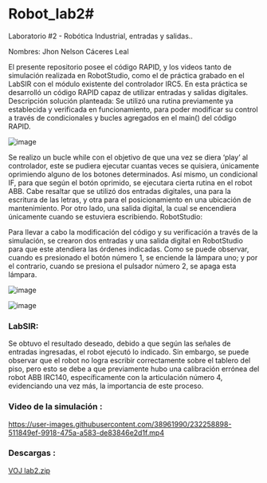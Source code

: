 # Robot_lab2#

Laboratorio #2 - Robótica Industrial, entradas y salidas..

Nombres: Jhon Nelson Cáceres Leal


El presente repositorio posee el código RAPID, y los videos tanto de simulación realizada en RobotStudio, como el de práctica grabado en el LabSIR con el módulo existente del controlador IRC5.
En esta práctica se desarrolló un código RAPID capaz de utilizar entradas y salidas digitales.
Descripción solución planteada:
Se utilizó una rutina previamente ya establecida y verificada en funcionamiento, para poder modificar su control a través de condicionales y bucles agregados en el main() del código RAPID.

![image](https://user-images.githubusercontent.com/38961990/232258807-1ea0dc32-c641-4e8f-9792-670f8fbd6e7f.png)


Se realizo un bucle while con el objetivo de que una vez se diera ‘play’ al controlador, este se pudiera ejecutar cuantas veces se quisiera, únicamente oprimiendo alguno de los botones determinados. Así mismo, un condicional IF, para que según el botón oprimido, se ejecutara cierta rutina en el robot ABB.
Cabe resaltar que se utilizó dos entradas digitales, una para la escritura de las letras, y otra para el posicionamiento en una ubicación de mantenimiento. Por otro lado, una salida digital, la cual se encendiera únicamente cuando se estuviera escribiendo. 
RobotStudio:

Para llevar a cabo la modificación del código y su verificación a través de la simulación, se crearon dos entradas y una salida digital en RobotStudio para que este atendiera las órdenes indicadas.
Como se puede observar, cuando es presionado el botón número 1, se enciende la lámpara uno; y por el contrario, cuando se presiona el pulsador número 2, se apaga esta lámpara.

![image](https://user-images.githubusercontent.com/38961990/232258814-3f6e343d-4efd-4725-a636-298bc2c48d75.png)

![image](https://user-images.githubusercontent.com/38961990/232258815-a4b6643c-7b26-4c53-a599-811335b521df.png)

###  LabSIR:

Se obtuvo el resultado deseado, debido a que según las señales de entradas ingresadas, el robot ejecutó lo indicado. Sin embargo, se puede observar que el robot no logra escribir correctamente sobre el tablero del piso, pero esto se debe a que previamente hubo una calibración errónea del robot ABB IRC140, específicamente con la articulación número 4, evidenciando una vez más, la importancia de este proceso. 


###  Video de la simulación :

https://user-images.githubusercontent.com/38961990/232258898-511849ef-9918-475a-a583-de83846e2d1f.mp4



###  Descargas :


[VOJ lab2.zip](https://github.com/jhoncale/Robot_lab2/files/11240911/VOJ.lab2.zip)

